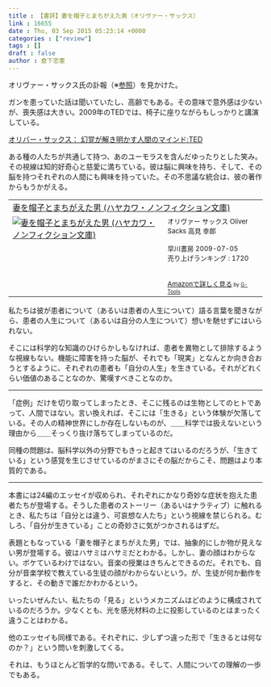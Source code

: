 ```yaml
---
title : 【書評】妻を帽子とまちがえた男（オリヴァー・サックス）
link : 16655
date : Thu, 03 Sep 2015 05:23:14 +0000
categories : ["review"]
tags : []
draft : false
author : 倉下忠憲
---
```


オリヴァー・サックス氏の訃報（※<a href="http://www.nikkei.com/article/DGXLASDG30H6V_R30C15A8000000/" target="_blank">参照</a>）を見かけた。

ガンを患っていた話は聞いていたし、高齢でもある。その意味で意外感は少ないが、喪失感は大きい。2009年のTEDでは、椅子に座りながらもしっかりと講演している。

<a href="http://www.ted.com/talks/oliver_sacks_what_hallucination_reveals_about_our_minds?language=ja" target="_blank">オリバー・サックス： 幻覚が解き明かす人間のマインド:TED</a>

ある種の人たちが共通して持つ、あのユーモラスを含んだゆったりとした笑み。その視線は知的好奇心と慈愛に満ちている。彼は脳に興味を持ち、そして、その脳を持つそれぞれの人間にも興味を持っていた。その不思議な統合は、彼の著作からもうかがえる。

<table  border="0" cellpadding="5"><tr><td colspan="2"><a href="http://www.amazon.co.jp/%E5%A6%BB%E3%82%92%E5%B8%BD%E5%AD%90%E3%81%A8%E3%81%BE%E3%81%A1%E3%81%8C%E3%81%88%E3%81%9F%E7%94%B7-%E3%83%8F%E3%83%A4%E3%82%AB%E3%83%AF%E3%83%BB%E3%83%8E%E3%83%B3%E3%83%95%E3%82%A3%E3%82%AF%E3%82%B7%E3%83%A7%E3%83%B3%E6%96%87%E5%BA%AB-%E3%82%AA%E3%83%AA%E3%83%B4%E3%82%A1%E3%83%BC-%E3%82%B5%E3%83%83%E3%82%AF%E3%82%B9/dp/4150503532%3FSubscriptionId%3D15SMZCTB9V8NGR2TW082%26tag%3Drashita1000-22%26linkCode%3Dxm2%26camp%3D2025%26creative%3D165953%26creativeASIN%3D4150503532" target="_blank">妻を帽子とまちがえた男 (ハヤカワ・ノンフィクション文庫)</a><img src="http://www.assoc-amazon.jp/e/ir?t=rashita1000-22&l=ur2&o=9" width="1" height="1" style="border: none;" alt="" /></td></tr><tr><td valign="top"><a href="http://www.amazon.co.jp/%E5%A6%BB%E3%82%92%E5%B8%BD%E5%AD%90%E3%81%A8%E3%81%BE%E3%81%A1%E3%81%8C%E3%81%88%E3%81%9F%E7%94%B7-%E3%83%8F%E3%83%A4%E3%82%AB%E3%83%AF%E3%83%BB%E3%83%8E%E3%83%B3%E3%83%95%E3%82%A3%E3%82%AF%E3%82%B7%E3%83%A7%E3%83%B3%E6%96%87%E5%BA%AB-%E3%82%AA%E3%83%AA%E3%83%B4%E3%82%A1%E3%83%BC-%E3%82%B5%E3%83%83%E3%82%AF%E3%82%B9/dp/4150503532%3FSubscriptionId%3D15SMZCTB9V8NGR2TW082%26tag%3Drashita1000-22%26linkCode%3Dxm2%26camp%3D2025%26creative%3D165953%26creativeASIN%3D4150503532" target="_blank"><img src="http://ecx.images-amazon.com/images/I/51Cy%2BO3NIdL._SL160_.jpg" border="0" alt="妻を帽子とまちがえた男 (ハヤカワ・ノンフィクション文庫)" /></a></td><td valign="top"><font size="-1">オリヴァー サックス Oliver Sacks 高見 幸郎 <br /><br />早川書房  2009-07-05<br />売り上げランキング : 1720<br /><br /><br /><a href="http://www.amazon.co.jp/%E5%A6%BB%E3%82%92%E5%B8%BD%E5%AD%90%E3%81%A8%E3%81%BE%E3%81%A1%E3%81%8C%E3%81%88%E3%81%9F%E7%94%B7-%E3%83%8F%E3%83%A4%E3%82%AB%E3%83%AF%E3%83%BB%E3%83%8E%E3%83%B3%E3%83%95%E3%82%A3%E3%82%AF%E3%82%B7%E3%83%A7%E3%83%B3%E6%96%87%E5%BA%AB-%E3%82%AA%E3%83%AA%E3%83%B4%E3%82%A1%E3%83%BC-%E3%82%B5%E3%83%83%E3%82%AF%E3%82%B9/dp/4150503532%3FSubscriptionId%3D15SMZCTB9V8NGR2TW082%26tag%3Drashita1000-22%26linkCode%3Dxm2%26camp%3D2025%26creative%3D165953%26creativeASIN%3D4150503532" target="_blank">Amazonで詳しく見る</a></font><font size="-2"> by <a href="http://www.goodpic.com/mt/aws/index.html" >G-Tools</a></font></td></tr></table>

私たちは彼が患者について（あるいは患者の人生について）語る言葉を聞きながら、患者の人生について（あるいは自分の人生について）想いを馳せずにはいられない。

そこには科学的な知識のひけらかしもなければ、患者を異物として排除するような視線もない。機能に障害を持った脳が、それでも「現実」となんとか向き合おうとするように、それぞれの患者も「自分の人生」を生きている。それがどれくらい価値のあることなのか、驚嘆すべきことなのか。

<hr />

「症例」だけを切り取ってしまったとき、そこに残るのは生物としてのヒトであって、人間ではない。言い換えれば、そこには「生きる」という体験が欠落している。その人の精神世界にしか存在しないものが、＿＿科学では扱えないという理由から＿＿そっくり抜け落ちてしまっているのだ。

同種の問題は、脳科学以外の分野でもきっと起きてはいるのだろうが、「生きている」という感覚を生じさせているのがまさにその脳だからこそ、問題はより本質的である。

<hr />

本書には24編のエッセイが収められ、それぞれにかなり奇妙な症状を抱えた患者たちが登場する。そうした患者のストーリー（あるいはナラティブ）に触れるとき、私たちは「自分とは違う、可哀想な人たち」という視線を禁じられる。むしろ、「自分が生きている」ことの奇妙さに気がつかされるはずだ。

表題ともなっている「妻を帽子とまちがえた男」では、抽象的にしか物が見えない男が登場する。彼はハサミはハサミだとわかる。しかし、妻の顔はわからない。ボケているわけではない。音楽の授業はきちんとできるのだ。それでも、自分が音楽学校で教えている生徒の顔がわからないという。が、生徒が何か動作をすると、その動きで誰だかわかるという。

いったいぜんたい、私たちの「見る」というメカニズムはどのように構成されているのだろうか。少なくとも、光を感光材料の上に投影しているのとはまったく違うことはわかる。

他のエッセイも同様である。それぞれに、少しずつ違った形で「生きるとは何なのか？」という問いを刺激してくる。

それは、もうほとんど哲学的な問いである。そして、人間についての理解の一歩でもある。
